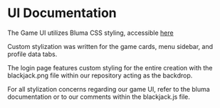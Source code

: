# UI Documentation

The Game UI utilizes Bluma CSS styling, accessible [here](https://bulma.io/documentation/)

Custom stylization was written for the game cards, menu sidebar, and profile data tabs.

The login page features custom styling for the entire creation with the blackjack.png file within our repository acting as the backdrop.

For all stylization concerns regarding our game UI, refer to the bluma documentation or to our comments within the blackjack.js file.
